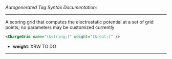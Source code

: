 _Autogenerated Tag Syntax Documentation:_

---
A scoring grid that computes the electrostatic potential at a set of grid points; no parameters may be customized currently

```xml
<ChargeGrid name="(&string;)" weight="(&real;)" />
```

-   **weight**: XRW TO DO

---
